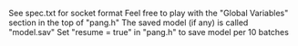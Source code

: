 See spec.txt for socket format
Feel free to play with the "Global Variables" section in the top of "pang.h"
The saved model (if any) is called "model.sav"
Set "resume = true" in "pang.h" to save model per 10 batches
